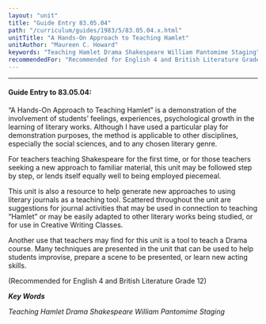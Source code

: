 ```yaml
---
layout: "unit"
title: "Guide Entry 83.05.04"
path: "/curriculum/guides/1983/5/83.05.04.x.html"
unitTitle: "A Hands-On Approach to Teaching Hamlet"
unitAuthor: "Maureen C. Howard"
keywords: "Teaching Hamlet Drama Shakespeare William Pantomime Staging"
recommendedFor: "Recommended for English 4 and British Literature Grade 12"
---
```

<body>
<hr/>
<h4>
Guide Entry to 83.05.04:
</h4>
“A Hands-On Approach to Teaching Hamlet” is a demonstration of the involvement of students’ feelings, experiences, psychological growth in the learning of literary works.  Although I have used a particular play for demonstration purposes, the method is applicable to other disciplines, especially the social sciences, and to any chosen literary genre.
<p>
For teachers teaching Shakespeare for the first time, or for those teachers seeking a new approach to familiar material, this unit may be followed step by step, or lends itself equally well to being employed piecemeal.
</p>
<p>
This unit is also a resource to help generate new approaches to using literary journals as a teaching tool.  Scattered throughout the unit are suggestions for journal activities that may be used in connection to teaching “Hamlet” or may be easily adapted to other literary works being studied, or for use in Creative Writing Classes.
</p>
<p>
Another use that teachers may find for this unit is a tool to teach a Drama course.  Many techniques are presented in the unit that can be used to help students improvise, prepare a scene to be presented, or learn new acting skills.
</p>
<p>
(Recommended for English 4 and British Literature Grade 12)
</p>
<p>
<b>
<i>
Key Words
</i>
</b>
<br/>
</p>
<p>
<i>
Teaching Hamlet Drama Shakespeare William Pantomime Staging
</i>
</p>
</body>
